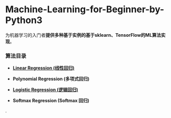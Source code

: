 # Machine-Learning-for-Beginner-by-Python3

为机器学习的入门者**提供多种基于实例的基于sklearn、TensorFlow的ML算法实现**。

### 算法目录

* **[Linear Regression (线性回归)](https://github.com/Anfany/Machine-Learning-for-Beginner-by-Python3/tree/master/Linear%20Regression)**

* **Polynomial Regression (多项式回归)**

* **[Logistic Regression (逻辑回归)](https://github.com/Anfany/Machine-Learning-for-Beginner-by-Python3/tree/master/Logistic%20Regression)**

* **Softmax Regression (Softmax 回归)**

. 

